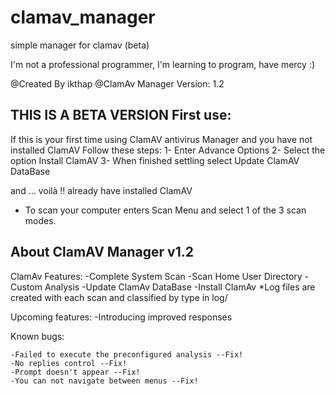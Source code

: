 # clamav_manager
simple manager for clamav (beta)

I'm not a professional programmer, I'm learning to program, have mercy :)

@Created By ikthap
@ClamAv Manager Version: 1.2

******THIS IS A BETA VERSION******
First use:
-------------
If this is your first time using ClamAV antivirus Manager and you have not installed ClamAV Follow these steps:
1- Enter Advance Options
2- Select the option Install ClamAV
3- When finished settling select Update ClamAV DataBase

and ... voilà !! already have installed ClamAV

- To scan your computer enters Scan Menu and select 1 of the 3 scan modes.


About ClamAV Manager v1.2
--------------
ClamAv Features:
	-Complete System Scan
	-Scan Home User Directory
  -Custom Analysis
	-Update ClamAv DataBase
	-Install ClamAv
*Log files are created with each scan and classified by type in log/

Upcoming features:
	-Introducing improved responses

Known bugs:

	-Failed to execute the preconfigured analysis --Fix!
	-No replies control --Fix!
	-Prompt doesn't appear --Fix!
	-You can not navigate between menus --Fix!
